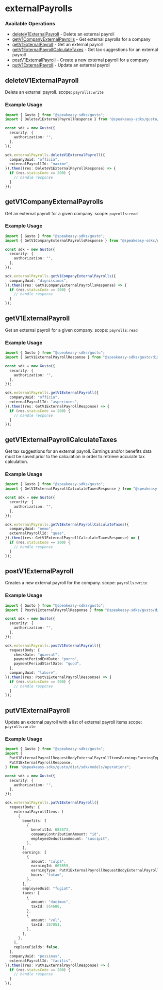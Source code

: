 # externalPayrolls

### Available Operations

* [deleteV1ExternalPayroll](#deletev1externalpayroll) - Delete an external payroll
* [getV1CompanyExternalPayrolls](#getv1companyexternalpayrolls) - Get external payrolls for a company
* [getV1ExternalPayroll](#getv1externalpayroll) - Get an external payroll
* [getV1ExternalPayrollCalculateTaxes](#getv1externalpayrollcalculatetaxes) - Get tax suggestions for an external payroll
* [postV1ExternalPayroll](#postv1externalpayroll) - Create a new external payroll for a company
* [putV1ExternalPayroll](#putv1externalpayroll) - Update an external payroll

## deleteV1ExternalPayroll

Delete an external payroll.
scope: `payrolls:write`

### Example Usage

```typescript
import { Gusto } from "@speakeasy-sdks/gusto";
import { DeleteV1ExternalPayrollResponse } from "@speakeasy-sdks/gusto/dist/sdk/models/operations";

const sdk = new Gusto({
  security: {
    authorization: "",
  },
});

sdk.externalPayrolls.deleteV1ExternalPayroll({
  companyUuid: "officia",
  externalPayrollId: "maxime",
}).then((res: DeleteV1ExternalPayrollResponse) => {
  if (res.statusCode == 200) {
    // handle response
  }
});
```

## getV1CompanyExternalPayrolls

Get an external payroll for a given company.
scope: `payrolls:read`

### Example Usage

```typescript
import { Gusto } from "@speakeasy-sdks/gusto";
import { GetV1CompanyExternalPayrollsResponse } from "@speakeasy-sdks/gusto/dist/sdk/models/operations";

const sdk = new Gusto({
  security: {
    authorization: "",
  },
});

sdk.externalPayrolls.getV1CompanyExternalPayrolls({
  companyUuid: "dignissimos",
}).then((res: GetV1CompanyExternalPayrollsResponse) => {
  if (res.statusCode == 200) {
    // handle response
  }
});
```

## getV1ExternalPayroll

Get an external payroll for a given company.
scope: `payrolls:read`

### Example Usage

```typescript
import { Gusto } from "@speakeasy-sdks/gusto";
import { GetV1ExternalPayrollResponse } from "@speakeasy-sdks/gusto/dist/sdk/models/operations";

const sdk = new Gusto({
  security: {
    authorization: "",
  },
});

sdk.externalPayrolls.getV1ExternalPayroll({
  companyUuid: "officia",
  externalPayrollId: "asperiores",
}).then((res: GetV1ExternalPayrollResponse) => {
  if (res.statusCode == 200) {
    // handle response
  }
});
```

## getV1ExternalPayrollCalculateTaxes

Get tax suggestions for an external payroll. Earnings and/or benefits data must be saved prior to the calculation in order to retrieve accurate tax calculation.

### Example Usage

```typescript
import { Gusto } from "@speakeasy-sdks/gusto";
import { GetV1ExternalPayrollCalculateTaxesResponse } from "@speakeasy-sdks/gusto/dist/sdk/models/operations";

const sdk = new Gusto({
  security: {
    authorization: "",
  },
});

sdk.externalPayrolls.getV1ExternalPayrollCalculateTaxes({
  companyUuid: "nemo",
  externalPayrollId: "quae",
}).then((res: GetV1ExternalPayrollCalculateTaxesResponse) => {
  if (res.statusCode == 200) {
    // handle response
  }
});
```

## postV1ExternalPayroll

Creates a new external payroll for the company.
scope: `payrolls:write`

### Example Usage

```typescript
import { Gusto } from "@speakeasy-sdks/gusto";
import { PostV1ExternalPayrollResponse } from "@speakeasy-sdks/gusto/dist/sdk/models/operations";

const sdk = new Gusto({
  security: {
    authorization: "",
  },
});

sdk.externalPayrolls.postV1ExternalPayroll({
  requestBody: {
    checkDate: "quaerat",
    paymentPeriodEndDate: "porro",
    paymentPeriodStartDate: "quod",
  },
  companyUuid: "labore",
}).then((res: PostV1ExternalPayrollResponse) => {
  if (res.statusCode == 200) {
    // handle response
  }
});
```

## putV1ExternalPayroll

Update an external payroll with a list of external payroll items
scope: `payrolls:write`

### Example Usage

```typescript
import { Gusto } from "@speakeasy-sdks/gusto";
import {
  PutV1ExternalPayrollRequestBodyExternalPayrollItemsEarningsEarningType,
  PutV1ExternalPayrollResponse,
} from "@speakeasy-sdks/gusto/dist/sdk/models/operations";

const sdk = new Gusto({
  security: {
    authorization: "",
  },
});

sdk.externalPayrolls.putV1ExternalPayroll({
  requestBody: {
    externalPayrollItems: [
      {
        benefits: [
          {
            benefitId: 683573,
            companyContributionAmount: "id",
            employeeDeductionAmount: "suscipit",
          },
        ],
        earnings: [
          {
            amount: "culpa",
            earningId: 665859,
            earningType: PutV1ExternalPayrollRequestBodyExternalPayrollItemsEarningsEarningType.CompanyEarningType,
            hours: "totam",
          },
        ],
        employeeUuid: "fugiat",
        taxes: [
          {
            amount: "ducimus",
            taxId: 554688,
          },
          {
            amount: "vel",
            taxId: 287051,
          },
        ],
      },
    ],
    replaceFields: false,
  },
  companyUuid: "possimus",
  externalPayrollId: "facilis",
}).then((res: PutV1ExternalPayrollResponse) => {
  if (res.statusCode == 200) {
    // handle response
  }
});
```
